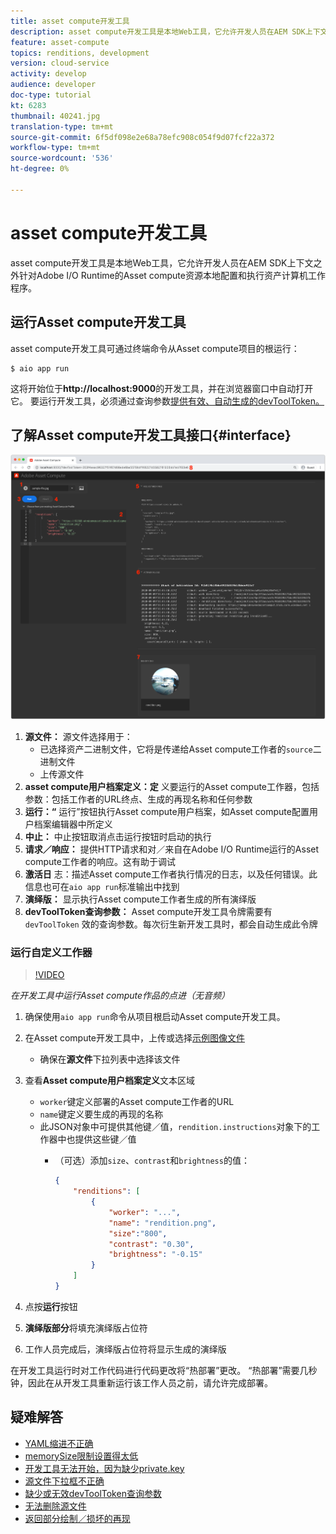 ```yaml
---
title: asset compute开发工具
description: asset compute开发工具是本地Web工具，它允许开发人员在AEM SDK上下文之外针对Adobe I/O Runtime的Asset compute资源本地配置和执行资产计算机工作程序。
feature: asset-compute
topics: renditions, development
version: cloud-service
activity: develop
audience: developer
doc-type: tutorial
kt: 6283
thumbnail: 40241.jpg
translation-type: tm+mt
source-git-commit: 6f5df098e2e68a78efc908c054f9d07fcf22a372
workflow-type: tm+mt
source-wordcount: '536'
ht-degree: 0%

---
```



# asset compute开发工具

asset compute开发工具是本地Web工具，它允许开发人员在AEM SDK上下文之外针对Adobe I/O Runtime的Asset compute资源本地配置和执行资产计算机工作程序。

## 运行Asset compute开发工具

asset compute开发工具可通过终端命令从Asset compute项目的根运行：

```
$ aio app run
```

这将开始位于&#x200B;__http://localhost:9000__&#x200B;的开发工具，并在浏览器窗口中自动打开它。 要运行开发工具，必须通过查询参数[提供有效、自动生成的devToolToken。](#troubleshooting__devtooltoken)

## 了解Asset compute开发工具接口{#interface}

![asset compute开发工具](./assets/development-tool/asset-compute-dev-tool.png)

1. __源文件：__ 源文件选择用于：
   + 已选择资产二进制文件，它将是传递给Asset compute工作者的`source`二进制文件
   + 上传源文件
1. __asset compute用户档案定义：定__ 义要运行的Asset compute工作器，包括参数：包括工作者的URL终点、生成的再现名称和任何参数
1. __运行：“__ 运行”按钮执行Asset compute用户档案，如Asset compute配置用户档案编辑器中所定义
1. __中止：__ 中止按钮取消点击运行按钮时启动的执行
1. __请求／响应：__ 提供HTTP请求和对／来自在Adobe I/O Runtime运行的Asset compute工作者的响应。这有助于调试
1. __激活日__ 志：描述Asset compute工作者执行情况的日志，以及任何错误。此信息也可在`aio app run`标准输出中找到
1. __演绎版：__ 显示执行Asset compute工作者生成的所有演绎版
1. __devToolToken查询参数：__ Asset compute开发工具令牌需要有 `devToolToken` 效的查询参数。每次衍生新开发工具时，都会自动生成此令牌

### 运行自定义工作器

>[!VIDEO](https://video.tv.adobe.com/v/40241?quality=12&learn=on)

_在开发工具中运行Asset compute作品的点进（无音频）_

1. 确保使用`aio app run`命令从项目根启动Asset compute开发工具。
1. 在Asset compute开发工具中，上传或选择[示例图像文件](../assets/samples/sample-file.jpg)
   + 确保在&#x200B;__源文件__&#x200B;下拉列表中选择该文件
1. 查看&#x200B;__Asset compute用户档案定义__&#x200B;文本区域
   + `worker`键定义部署的Asset compute工作者的URL
   + `name`键定义要生成的再现的名称
   + 此JSON对象中可提供其他键／值，`rendition.instructions`对象下的工作器中也提供这些键／值
      + （可选）添加`size`、`contrast`和`brightness`的值：

         ```json
         {
             "renditions": [
                 {
                     "worker": "...",
                     "name": "rendition.png",
                     "size":"800",
                     "contrast": "0.30",
                     "brightness": "-0.15"
                 }
             ]
         }
         ```

1. 点按&#x200B;__运行__&#x200B;按钮
1. __演绎版部分__&#x200B;将填充演绎版占位符
1. 工作人员完成后，演绎版占位符将显示生成的演绎版

在开发工具运行时对工作代码进行代码更改将“热部署”更改。 “热部署”需要几秒钟，因此在从开发工具重新运行该工作人员之前，请允许完成部署。

## 疑难解答

+ [YAML缩进不正确](../troubleshooting.md#incorrect-yaml-indentation)
+ [memorySize限制设置得太低](../troubleshooting.md#memorysize-limit-is-set-too-low)
+ [开发工具无法开始，因为缺少private.key](../troubleshooting.md#missing-private-key)
+ [源文件下拉框不正确](../troubleshooting.md#source-files-dropdown-incorrect)
+ [缺少或无效devToolToken查询参数](../troubleshooting.md#missing-or-invalid-devtooltoken-query-parameter)
+ [无法删除源文件](../troubleshooting.md#unable-to-remove-source-files)
+ [返回部分绘制／损坏的再现](../troubleshooting.md#rendition-returned-partially-drawn-or-corrupt)
